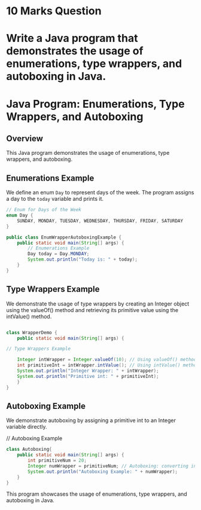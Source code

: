 # 10 Marks Question
# Write a Java program that demonstrates the usage of enumerations, type wrappers, and autoboxing in Java.

# Java Program: Enumerations, Type Wrappers, and Autoboxing

## Overview
This Java program demonstrates the usage of enumerations, type wrappers, and autoboxing.

## Enumerations Example
We define an enum `Day` to represent days of the week. The program assigns a day to the `today` variable and prints it.

```java
// Enum for Days of the Week
enum Day {
    SUNDAY, MONDAY, TUESDAY, WEDNESDAY, THURSDAY, FRIDAY, SATURDAY
}

public class EnumWrapperAutoboxingExample {
    public static void main(String[] args) {
        // Enumerations Example
        Day today = Day.MONDAY;
        System.out.println("Today is: " + today);
    }
}
```
## Type Wrappers Example
We demonstrate the usage of type wrappers by creating an Integer object using the valueOf() method and retrieving its primitive value using the intValue() method.


```java

class WrapperDemo {
    public static void main(String[] args) {

// Type Wrappers Example

    Integer intWrapper = Integer.valueOf(10); // Using valueOf() method to create Integer object
    int primitiveInt = intWrapper.intValue(); // Using intValue() method to retrieve primitive int
    System.out.println("Integer Wrapper: " + intWrapper);
    System.out.println("Primitive int: " + primitiveInt);
    }
}
```

## Autoboxing Example
We demonstrate autoboxing by assigning a primitive int to an Integer variable directly.

// Autoboxing Example
```java
class Autoboxing{
    public static void main(String[] args) {
        int primitiveNum = 20;
        Integer numWrapper = primitiveNum; // Autoboxing: converting int to Integer
        System.out.println("Autoboxing Example: " + numWrapper);
    }    
}
```
This program showcases the usage of enumerations, type wrappers, and autoboxing in Java.